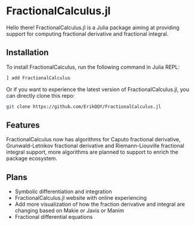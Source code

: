 # FractionalCalculus.jl

Hello there! FractionalCalculus.jl is a Julia package aiming at providing support for computing fractional derivative and fractional integral.

## Installation

To install FractionalCalculus, run the following command in Julia REPL:

```julia
] add FractionalCalculus
```

Or if you want to experience the latest version of FractionalCalculus.jl, you can directly clone this repo:

```bash
git clone https://github.com/ErikQQY/FractionalCalculus.jl
```

## Features

FractionalCalculus now has algorithms for Caputo fractional derivative, Grunwald-Letnikov fractional derivative and Riemann-Liouville fractional integral support, more algorithms are planned to support to enrich the package ecosystem.

## Plans

- Symbolic differentiation and integration
- FractionalCalculus.jl website with online experiencing
- Add more visualization of how the fraction derivative and integral are changing based on Makie or Javis or Manim
- Fractional differential equations